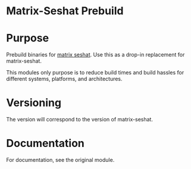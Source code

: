 # Matrix-Seshat Prebuild 

# Purpose

Prebuild binaries for [matrix seshat](https://github.com/matrix-org/seshat).
Use this as a drop-in replacement for matrix-seshat.

This modules only purpose is to reduce build times and build hassles for different systems, platforms, and architectures.

# Versioning

The version will correspond to the version of matrix-seshat.

# Documentation

For documentation, see the original module.
